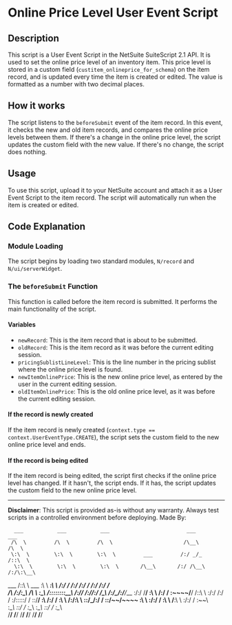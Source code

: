 # Online Price Level User Event Script

## Description
This script is a User Event Script in the NetSuite SuiteScript 2.1 API. It is used to set the online price level of an inventory item. This price level is stored in a custom field (`custitem_onlineprice_for_schema`) on the item record, and is updated every time the item is created or edited. The value is formatted as a number with two decimal places.

## How it works
The script listens to the `beforeSubmit` event of the item record. In this event, it checks the new and old item records, and compares the online price levels between them. If there's a change in the online price level, the script updates the custom field with the new value. If there's no change, the script does nothing.

## Usage
To use this script, upload it to your NetSuite account and attach it as a User Event Script to the item record. The script will automatically run when the item is created or edited.

## Code Explanation

### Module Loading
The script begins by loading two standard modules, `N/record` and `N/ui/serverWidget`.

### The `beforeSubmit` Function
This function is called before the item record is submitted. It performs the main functionality of the script.

#### Variables
- `newRecord`: This is the item record that is about to be submitted.
- `oldRecord`: This is the item record as it was before the current editing session.
- `pricingSublistLineLevel`: This is the line number in the pricing sublist where the online price level is found.
- `newItemOnlinePrice`: This is the new online price level, as entered by the user in the current editing session.
- `oldItemOnlinePrice`: This is the old online price level, as it was before the current editing session.

#### If the record is newly created
If the item record is newly created (`context.type == context.UserEventType.CREATE`), the script sets the custom field to the new online price level and ends.

#### If the record is being edited
If the item record is being edited, the script first checks if the online price level has changed. If it hasn't, the script ends. If it has, the script updates the custom field to the new online price level.

---
**Disclaimer**: This script is provided as-is without any warranty. Always test scripts in a controlled environment before deploying.
Made By:


      ___           ___           ___                         ___           ___     
     /\  \         /\  \         /\  \                       /\__\         /\  \    
     \:\  \        \:\  \        \:\  \         ___         /:/ _/_       /::\  \   
      \:\  \        \:\  \        \:\  \       /\__\       /:/ /\__\     /:/\:\__\  
  ___ /::\  \   ___  \:\  \   _____\:\  \     /:/  /      /:/ /:/ _/_   /:/ /:/  /  
 /\  /:/\:\__\ /\  \  \:\__\ /::::::::\__\   /:/__/      /:/_/:/ /\__\ /:/_/:/__/___
 \:\/:/  \/__/ \:\  \ /:/  / \:\~~\~~\/__/  /::\  \      \:\/:/ /:/  / \:\/:::::/  /
  \::/__/       \:\  /:/  /   \:\  \       /:/\:\  \      \::/_/:/  /   \::/~~/~~~~ 
   \:\  \        \:\/:/  /     \:\  \      \/__\:\  \      \:\/:/  /     \:\~~\     
    \:\__\        \::/  /       \:\__\          \:\__\      \::/  /       \:\__\    
     \/__/         \/__/         \/__/           \/__/       \/__/         \/__/    


